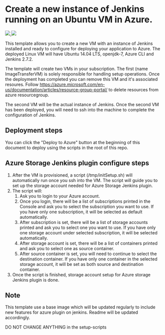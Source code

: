 # Create a new instance of Jenkins running on an Ubuntu VM in Azure.

<a href="https://portal.azure.com/#create/Microsoft.Template/uri/https%3A%2F%2Fraw.githubusercontent.com%2Farroyc%2Fazure-quickstart-templates%2Fmaster%2Fazure-jenkins%2Fazuredeploy.json" target="_blank">
<img src="http://azuredeploy.net/deploybutton.png"/>
</a>
<a href="http://armviz.io/#/?load=https%3A%2F%2Fraw.githubusercontent.com%2Farroyc%2Fazure-quickstart-templates%2Fmaster%2Fazure-jenkins%2Fazuredeploy.json" target="_blank">
<img src="http://armviz.io/visualizebutton.png"/>
</a>

This template allows you to create a new VM with an instance of Jenkins installed and ready to configure for deploying your application to Azure. The deployed Linux VM will have Ubuntu 14.04 LTS, openjdk-7, Azure CLI and Jenkins 2.7.2.

The template will create two VMs in your subscription. The first (name ImageTransferVM) is solely responsible for handling setup operations. Once the deployment has completed you can remove this VM and it's associated resoures. Follow https://azure.microsoft.com/en-us/documentation/articles/resource-group-portal/
to delete resources from azure resourcegroup.

The second VM will be the actual instance of Jenkins. Once the second VM has been deployed, you will need to ssh into the machine to complete the configuration of Jenkins.

## Deployment steps

You can click the "Deploy to Azure" button at the beginning of this document to deploy using the scripts in the root of this repo.

## Azure Storage Jenkins plugin configure steps
1. After the VM is provisioned, a script (/tmp/initSetup.sh) will automatically run once you ssh into the VM. The script will guide you to set up the storage account needed for Azure Storage Jenkins plugin.
2. The script will:
   1. Ask you to login to your Azure account.
   2. Once you login, there will be a list of subscriptions printed in the Console and ask you to select the subscription you want to use. If you have only one subscription, it will be selected as default automatically.
   3. After subscription is set, there will be a list of storage accounts printed and ask you to select one you want to use. If you have only one storage account under selected subscription, it will be selected automatically.
   4. After storage account is set, there will be a list of containers printed and ask you to select one as source container.
   5. After source container is set, you will need to continue to select the destination container. If you have only one container in the selected storage account, it will be set as both source and destination container.
3. Once the script is finished, storage account setup for Azure storage Jenkins plugin is done.

## Note

This template use a base image which will be updated regularly to include new features for azure plugin on jenkins. Readme will be updated accordingly.

DO NOT CHANGE ANYTHING in the setup-scripts
